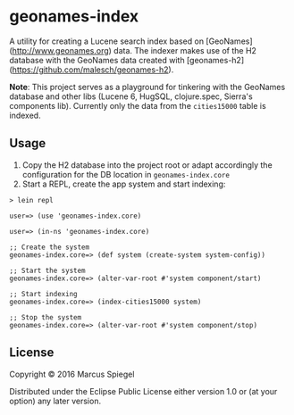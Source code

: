 # geonames-index

A utility for creating a Lucene search index based on [GeoNames] (http://www.geonames.org) data. The indexer makes use of the H2 database with the GeoNames data
created with [geonames-h2] (https://github.com/malesch/geonames-h2).

__Note__:
This project serves as a playground for tinkering with the GeoNames database
and other libs (Lucene 6, HugSQL, clojure.spec, Sierra's components lib).
Currently only the data from the `cities15000` table is indexed.

## Usage

1. Copy the H2 database into the project root or adapt accordingly the configuration for the DB location in `geonames-index.core`
2. Start a REPL, create the app system and start indexing:

```
> lein repl

user=> (use 'geonames-index.core)

user=> (in-ns 'geonames-index.core)

;; Create the system
geonames-index.core=> (def system (create-system system-config))

;; Start the system
geonames-index.core=> (alter-var-root #'system component/start)

;; Start indexing
geonames-index.core=> (index-cities15000 system)

;; Stop the system
geonames-index.core=> (alter-var-root #'system component/stop)

```


## License

Copyright © 2016 Marcus Spiegel

Distributed under the Eclipse Public License either version 1.0 or (at
your option) any later version.

